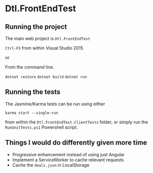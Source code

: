 # Dtl.FrontEndTest

## Running the project

The main web project is `Dtl.FrontEndTest`

`Ctrl-F5` from within Visual Studio 2015

or

From the command line.

`dotnet restore`
`dotnet build`
`dotnet run`

## Running the tests

The Jasmine/Karma tests can be run using either 

`karma start --single-run` 

from within the `Dtl.FrontEndTest.ClientTests` folder,
 or simply run the `RunUnitTests.ps1` Powershell script.


## Things I would do differently given more time

* Progressive enhancement instead of using just Angular
* Implement a ServiceWorker to cache relevant requests
* Cache the `deals.json` in LocalStorage

